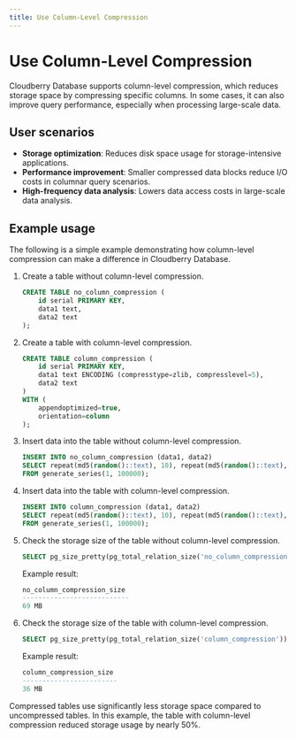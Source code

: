 ```yaml
---
title: Use Column-Level Compression
---
```


# Use Column-Level Compression

Cloudberry Database supports column-level compression, which reduces storage space by compressing specific columns. In some cases, it can also improve query performance, especially when processing large-scale data.

## User scenarios

- **Storage optimization**: Reduces disk space usage for storage-intensive applications.
- **Performance improvement**: Smaller compressed data blocks reduce I/O costs in columnar query scenarios.
- **High-frequency data analysis**: Lowers data access costs in large-scale data analysis.

## Example usage

The following is a simple example demonstrating how column-level compression can make a difference in Cloudberry Database.

1. Create a table without column-level compression.

    ```sql
    CREATE TABLE no_column_compression (
        id serial PRIMARY KEY,
        data1 text,
        data2 text
    );
    ```

2. Create a table with column-level compression.

    ```sql
    CREATE TABLE column_compression (
        id serial PRIMARY KEY,
        data1 text ENCODING (compresstype=zlib, compresslevel=5),
        data2 text
    )
    WITH (
        appendoptimized=true,
        orientation=column
    );
    ```

3. Insert data into the table without column-level compression.

    ```sql
    INSERT INTO no_column_compression (data1, data2)
    SELECT repeat(md5(random()::text), 10), repeat(md5(random()::text), 10)
    FROM generate_series(1, 100000);
    ```

4. Insert data into the table with column-level compression.

    ```sql
    INSERT INTO column_compression (data1, data2)
    SELECT repeat(md5(random()::text), 10), repeat(md5(random()::text), 10)
    FROM generate_series(1, 100000);
    ```

5. Check the storage size of the table without column-level compression.

    ```sql
    SELECT pg_size_pretty(pg_total_relation_size('no_column_compression')) AS no_column_compression_size;
    ```

    Example result:

    ```sql
    no_column_compression_size
    ---------------------------
    69 MB
    ```

6. Check the storage size of the table with column-level compression.

    ```sql
    SELECT pg_size_pretty(pg_total_relation_size('column_compression')) AS column_compression_size;
    ```

    Example result:

    ```sql
    column_compression_size
    ------------------------
    36 MB
    ```

Compressed tables use significantly less storage space compared to uncompressed tables. In this example, the table with column-level compression reduced storage usage by nearly 50%.
